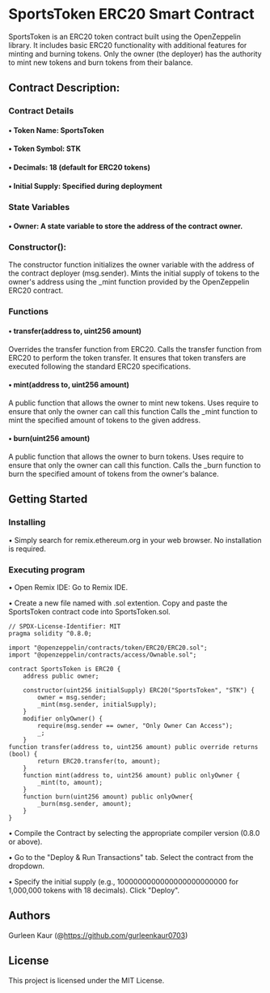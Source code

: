 # SportsToken ERC20 Smart Contract
SportsToken is an ERC20 token contract built using the OpenZeppelin library. It includes basic ERC20 functionality with additional features for minting and burning tokens. Only the owner (the deployer) has the authority to mint new tokens and burn tokens from their balance.


## Contract Description:

### Contract Details

#### • Token Name: SportsToken
#### • Token Symbol: STK
#### • Decimals: 18 (default for ERC20 tokens)
#### • Initial Supply: Specified during deployment

### State Variables

#### •	Owner: A state variable to store the address of the contract owner.

### Constructor():
The constructor function initializes the owner variable with the address of the contract deployer (msg.sender).
Mints the initial supply of tokens to the owner's address using the _mint function provided by the OpenZeppelin ERC20 contract.

### Functions
#### •	transfer(address to, uint256 amount)
Overrides the transfer function from ERC20.
Calls the transfer function from ERC20 to perform the token transfer. 
It ensures that token transfers are executed following the standard ERC20 specifications.
#### •	mint(address to, uint256 amount)
A public function that allows the owner to mint new tokens.
Uses require to ensure that only the owner can call this function
Calls the _mint function to mint the specified amount of tokens to the given address.

#### •	burn(uint256 amount) 
A public function that allows the owner to burn tokens.
Uses require to ensure that only the owner can call this function.
Calls the _burn function to burn the specified amount of tokens from the owner's balance.

## Getting Started

### Installing

•	Simply search for remix.ethereum.org in your web browser.	No installation is required.

### Executing program
• Open Remix IDE: Go to Remix IDE.

• Create a new file named with .sol extention. Copy and paste the SportsToken contract code into SportsToken.sol.
```
// SPDX-License-Identifier: MIT
pragma solidity ^0.8.0;

import "@openzeppelin/contracts/token/ERC20/ERC20.sol";
import "@openzeppelin/contracts/access/Ownable.sol";

contract SportsToken is ERC20 {
    address public owner;

    constructor(uint256 initialSupply) ERC20("SportsToken", "STK") {
        owner = msg.sender;
        _mint(msg.sender, initialSupply);
    }
    modifier onlyOwner() {
        require(msg.sender == owner, "Only Owner Can Access");
        _;
    }
function transfer(address to, uint256 amount) public override returns (bool) {
        return ERC20.transfer(to, amount);
    }
    function mint(address to, uint256 amount) public onlyOwner {
        _mint(to, amount);
    }
    function burn(uint256 amount) public onlyOwner{
        _burn(msg.sender, amount);
    }
}
```

• Compile the Contract by selecting the appropriate compiler version (0.8.0 or above).

• Go to the "Deploy & Run Transactions" tab. Select the contract from the dropdown.

• Specify the initial supply (e.g., 1000000000000000000000000 for 1,000,000 tokens with 18 decimals). Click "Deploy".


## Authors

Gurleen Kaur
(@https://github.com/gurleenkaur0703)

## License

This project is licensed under the MIT License.
